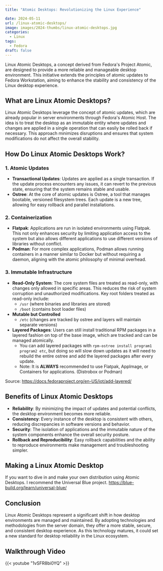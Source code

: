 ```yaml
---
title: "Atomic Desktops: Revolutionizing the Linux Experience"

date: 2024-05-11
url: /linux-atomic-desktops/
image: images/2024-thumbs/linux-atomic-desktops.jpg
categories:
  - Linux
tags:
  - Fedora
draft: false
---
```

Linux Atomic Desktops, a concept derived from Fedora's Project Atomic, are designed to provide a more reliable and manageable desktop environment. This initiative extends the principles of atomic updates to Fedora Workstation, aiming to enhance the stability and consistency of the Linux desktop experience.
<!--more-->

## What are Linux Atomic Desktops?

Linux Atomic Desktops leverage the concept of atomic updates, which are already popular in server environments through Fedora's Atomic Host. The idea is to treat the desktop as an immutable entity where updates and changes are applied in a single operation that can easily be rolled back if necessary. This approach minimizes disruptions and ensures that system modifications do not affect the overall stability.

## How Do Linux Atomic Desktops Work?

### 1. **Atomic Updates**
   - **Transactional Updates**: Updates are applied as a single transaction. If the update process encounters any issues, it can revert to the previous state, ensuring that the system remains stable and usable.
   - **Ostree**: At the core of atomic updates is Ostree, a tool that manages bootable, versioned filesystem trees. Each update is a new tree, allowing for easy rollback and parallel installations.

### 2. **Containerization**
   - **Flatpak**: Applications are run in isolated environments using Flatpak. This not only enhances security by limiting application access to the system but also allows different applications to use different versions of libraries without conflict.
   - **Podman**: For more complex applications, Podman allows running containers in a manner similar to Docker but without requiring a daemon, aligning with the atomic philosophy of minimal overhead.

### 3. **Immutable Infrastructure**
   - **Read-Only System**: The core system files are treated as read-only, with changes only allowed in specific areas. This reduces the risk of system corruption and unauthorized modifications. Key root folders treated as read-only include:
     - `/usr` (where binaries and libraries are stored)
     - `/boot` (contains boot loader files)
   - **Mutable but Controlled**
     - `/etc` (changes are tracked by ostree and layers will maintain separate versions)
   - **Layered Packages**: Users can still install traditional RPM packages in a layered fashion on top of the base image, which are tracked and can be managed atomically.
     - You can add layered packages with `rpm-ostree install program1 program2 etc`, but doing so will slow down updates as it will need to rebuild the entire ostree and add the layered packages after every update.
     - Note: It is **ALWAYS** recommended to use Flatpak, AppImage, or Containers for applications. (Distrobox or Podman)

   Source: <https://docs.fedoraproject.org/en-US/iot/add-layered/>

## Benefits of Linux Atomic Desktops

- **Reliability**: By minimizing the impact of updates and potential conflicts, the desktop environment becomes more reliable.
- **Consistency**: Every instance of the desktop is consistent with others, reducing discrepancies in software versions and behavior.
- **Security**: The isolation of applications and the immutable nature of the system components enhance the overall security posture.
- **Rollback and Reproducibility**: Easy rollback capabilities and the ability to reproduce environments make management and troubleshooting simpler.

## Making a Linux Atomic Desktop

If you want to dive in and make your own distribution using Atomic Desktops. I recommend the Universal Blue project. <https://blue-build.org/learn/universal-blue/>

## Conclusion

Linux Atomic Desktops represent a significant shift in how desktop environments are managed and maintained. By adopting technologies and methodologies from the server domain, they offer a more stable, secure, and consistent desktop experience. As this technology matures, it could set a new standard for desktop reliability in the Linux ecosystem.

## Walkthrough Video

{{< youtube "1vSFR8bi0YQ" >}}


